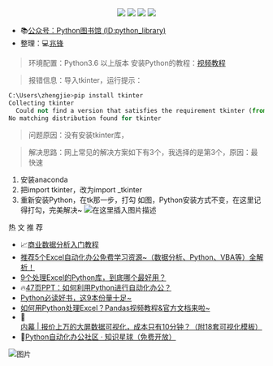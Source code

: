 <div align="center">
    <a href="https://github.com/zhaofeng092/python_auto_office"> <img src="https://badgen.net/badge/Github/%E7%A8%8B%E5%BA%8F%E5%91%98?icon=github&color=red"></a>
    <a href="https://mp.weixin.qq.com/s/xkZSp3606rTPN_JbLT3hSQ"> <img src="https://badgen.net/badge/follow/%E5%85%AC%E4%BC%97%E5%8F%B7?icon=rss&color=green"></a>
    <a href="https://space.bilibili.com/259649365"> <img src="https://badgen.net/badge/pick/B%E7%AB%99?icon=dependabot&color=blue"></a>
    <a href="https://mp.weixin.qq.com/s/wx-JkgOUoJhb-7ZESxl93w"> <img src="https://badgen.net/badge/join/%E4%BA%A4%E6%B5%81%E7%BE%A4?icon=atom&color=yellow"></a>
</div>

- 📚[公众号：Python图书馆 (ID:python_library)](https://mp.weixin.qq.com/mp/homepage?__biz=MzUzNTc5NjA4NQ==&hid=1&sn=9e32f47b7e4e3322713397334a06686e)
- 整理：💻[兆锋](http://mp.weixin.qq.com/s?__biz=MzI2Nzg5MjgyNg==&mid=2247485212&idx=2&sn=4ecc5c315092ca6fc47bdb0cebeaca75&chksm=eaf6a629dd812f3fcb1d57ca0d342bfb4d9a62b8232614e01c841a3ad73e46de13dd1b8051f7&scene=21#wechat_redirect)


> 环境配置：Python3.6 以上版本 
> 安装Python的教程：[视频教程](https://www.bilibili.com/video/BV1sy4y1q7zH)

> 报错信息：导入tkinter，运行提示：

```python
C:\Users\zhengjie>pip install tkinter
Collecting tkinter
  Could not find a version that satisfies the requirement tkinter (from versions: )
No matching distribution found for tkinter
```

 > 问题原因：没有安装tkinter库，

> 解决思路：网上常见的解决方案如下有3个，我选择的是第3个，原因：最快速
1. 安装anaconda
2. 把import tkinter，改为import _tkinter
3. 重新安装Python，在tk那一步，打勾
	 如图，Python安装方式不变，在这里记得打勾，完美解决~
![在这里插入图片描述](https://img-blog.csdnimg.cn/20210119135222936.png?x-oss-process=image/watermark,type_ZmFuZ3poZW5naGVpdGk,shadow_10,text_aHR0cHM6Ly9ibG9nLmNzZG4ubmV0L3dlaXhpbl80MjMyMTUxNw==,size_16,color_FFFFFF,t_70)




 热 文 推 荐 

- 📈[商业数据分析入门教程](https://mp.weixin.qq.com/s/rJVy8DLIdqdyjMPY1SHpag)
- [推荐5个Excel自动化办公免费学习资源~（数据分析、Python、VBA等）全解析！](https://mp.weixin.qq.com/s/4usm_fybBpIw3K6f6ceMSA)
- [9个处理Excel的Python库，到底哪个最好用？](https://mp.weixin.qq.com/s/wf0jN2TBObKiTrpQSKsyVw)
- 🔥[47页PPT：如何利用Python进行自动化办公？](https://mp.weixin.qq.com/s/k4opXSWsgjBGpu8aUVetSw)
- [Python必读好书，这9本份量十足~](https://mp.weixin.qq.com/s/5YTIsyGj0ut5JA8apddVbQ)
- [如何用Python处理Excel？Pandas视频教程&官方文档来啦~](https://mp.weixin.qq.com/s/v8GdZ1YpVSy-bwRZyo2n1g)
- 🚀[内幕 | 报价上万的大屏数据可视化，成本只有10分钟？（附18套可视化模板）](https://mp.weixin.qq.com/s/vyRPVdtDIKb6lu845BRhFA)
- 🚸[Python自动化办公社区 · 知识星球（免费开放）](https://t.zsxq.com/Yj6yR3j)


![图片](https://img-blog.csdnimg.cn/img_convert/9f9ea5e5338cbbfda46b8230d5fcf21e.png)